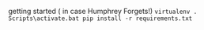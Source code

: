 getting started ( in case Humphrey Forgets!)
``
virtualenv .
Scripts\activate.bat
pip install -r requirements.txt
``